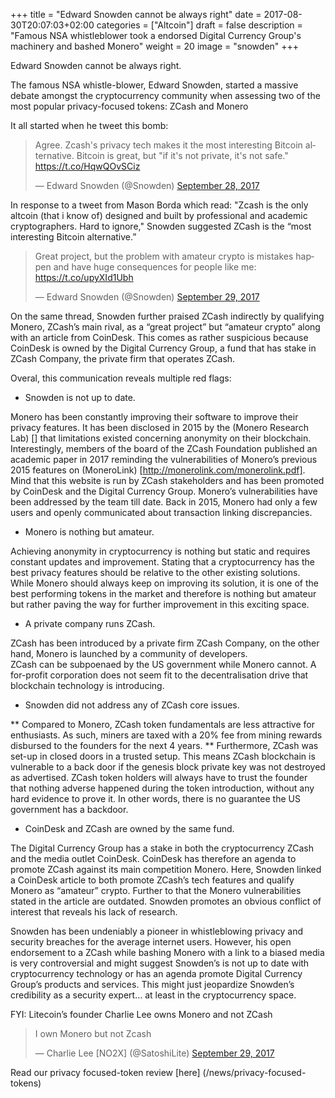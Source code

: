 +++
title = "Edward Snowden cannot be always right"
date = 2017-08-30T20:07:03+02:00
categories = ["Altcoin"]
draft = false
description = "Famous NSA whistleblower took a endorsed Digital Currency Group's machinery and bashed Monero"
weight = 20
image = "snowden"
+++

Edward Snowden cannot be always right.

The famous NSA whistle-blower, Edward Snowden, started a massive debate amongst the cryptocurrency community when assessing two of the most popular privacy-focused tokens: ZCash and Monero

It all started when he tweet this bomb:

<blockquote class="twitter-tweet" data-lang="en"><p lang="en" dir="ltr">Agree. Zcash&#39;s privacy tech makes it the most interesting Bitcoin alternative. Bitcoin is great, but &quot;if it&#39;s not private, it&#39;s not safe.&quot; <a href="https://t.co/HqwQOvSCiz">https://t.co/HqwQOvSCiz</a></p>&mdash; Edward Snowden (@Snowden) <a href="https://twitter.com/Snowden/status/913544739542241282?ref_src=twsrc%5Etfw">September 28, 2017</a></blockquote>
<script async src="//platform.twitter.com/widgets.js" charset="utf-8"></script>

In response to a tweet from Mason Borda which read: "Zcash is the only altcoin (that i know of) designed and built by professional and academic cryptographers. Hard to ignore," Snowden suggested ZCash is the “most interesting Bitcoin alternative.”

<blockquote class="twitter-tweet" data-conversation="none" data-cards="hidden" data-lang="en"><p lang="en" dir="ltr">Great project, but the problem with amateur crypto is mistakes happen and have huge consequences for people like me: <a href="https://t.co/upyXId1Ubh">https://t.co/upyXId1Ubh</a></p>&mdash; Edward Snowden (@Snowden) <a href="https://twitter.com/Snowden/status/913557610858778625?ref_src=twsrc%5Etfw">September 29, 2017</a></blockquote>
<script async src="//platform.twitter.com/widgets.js" charset="utf-8"></script>

On the same thread, Snowden further praised ZCash indirectly by qualifying Monero, ZCash’s main rival, as a “great project” but “amateur crypto” along with an article from CoinDesk. This comes as rather suspicious because CoinDesk is owned by the Digital Currency Group, a fund that has stake in ZCash Company, the private firm that operates ZCash.

Overal, this communication reveals multiple red flags:

*	Snowden is not up to date.

Monero has been constantly improving their software to improve their privacy features. It has been disclosed in 2015 by the (Monero Research Lab) [] that limitations existed concerning anonymity on their blockchain.
Interestingly, members of the board of the ZCash Foundation published an academic paper in 2017 reminding the vulnerabilities of Monero’s previous 2015 features on (MoneroLink) [http://monerolink.com/monerolink.pdf]. 
Mind that this website is run by ZCash stakeholders and has been promoted by CoinDesk and the Digital Currency Group.
Monero’s vulnerabilities have been addressed by the team till date. Back in 2015, Monero had only a few users and openly communicated about transaction linking discrepancies. 

*	Monero is nothing but amateur.

Achieving anonymity in cryptocurrency is nothing but static and requires constant updates and improvement. Stating that a cryptocurrency has the best privacy features should be relative to the other existing solutions.
While Monero should always keep on improving its solution, it is one of the best performing tokens in the market and therefore is nothing but amateur but rather paving the way for further improvement in this exciting space. 

*	A private company runs ZCash.

ZCash has been introduced by a private firm ZCash Company, on the other hand, Monero is launched by a community of developers.  
ZCash can be subpoenaed by the US government while Monero cannot. A for-profit corporation does not seem fit to the decentralisation drive that blockchain technology is introducing.

*	Snowden did not address any of ZCash core issues.

**	Compared to Monero, ZCash token fundamentals are less attractive for enthusiasts. As such, miners are taxed with a 20% fee from mining rewards disbursed to the founders for the next 4 years. 
**	Furthermore, ZCash was set-up in closed doors in a trusted setup. This means ZCash blockchain is vulnerable to a back door if the genesis block private key was not destroyed as advertised. ZCash token holders will always have to trust the founder that nothing adverse happened during the token introduction, without any hard evidence to prove it. In other words, there is no guarantee the US government has a backdoor. 

*	CoinDesk and ZCash are owned by the same fund.

The Digital Currency Group has a stake in both the cryptocurrency ZCash and the media outlet CoinDesk. CoinDesk has therefore an agenda to promote ZCash against its main competition Monero.
Here, Snowden linked a CoinDesk article to both promote ZCash’s tech features and qualify Monero as “amateur” crypto. Further to that the Monero vulnerabilities stated in the article are outdated.
Snowden promotes an obvious conflict of interest that reveals his lack of research. 

Snowden has been undeniably a pioneer in whistleblowing privacy and security breaches for the average internet users. However, his open endorsement to a ZCash while bashing Monero with a link to a biased media is very controversial and might suggest Snowden’s is not up to date with cryptocurrency technology or has an agenda promote Digital Currency Group’s products and services. 
This might just jeopardize Snowden’s credibility as a security expert… at least in the cryptocurrency space.

FYI: Litecoin’s founder Charlie Lee owns Monero and not ZCash

<blockquote class="twitter-tweet" data-lang="en"><p lang="en" dir="ltr">I own Monero but not Zcash</p>&mdash; Charlie Lee [NO2X] (@SatoshiLite) <a href="https://twitter.com/SatoshiLite/status/913605887247257602?ref_src=twsrc%5Etfw">September 29, 2017</a></blockquote>
<script async src="//platform.twitter.com/widgets.js" charset="utf-8"></script>


Read our privacy focused-token review [here] (/news/privacy-focused-tokens)


